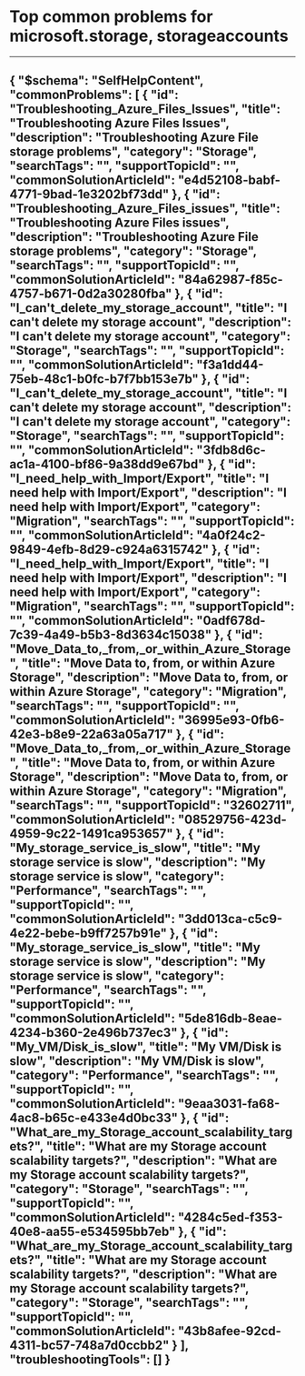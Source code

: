 <properties
	pageTitle="Top common problems for microsoft.storage, storageaccounts"
	description="Top common problems for microsoft.storage, storageaccounts"        
	service="microsoft.storage"
	resource="storageaccounts"
	resourceTags=""
	authors="passaree,anandhms,jeffpatt24,kasparks"
	ms.author="anandh,passap,jeffpatt"
	displayOrder=""
	articleId="b4bb3415-646e-430f-a1fa-429159b82137"
	selfHelpType="diagnoseandsolve"
	productPesIds="15629"
	cloudEnvironments="public"
/>
# Top common problems for microsoft.storage, storageaccounts
---
{
    "$schema": "SelfHelpContent",
    "commonProblems": [
        {
            "id": "Troubleshooting_Azure_Files_Issues",
            "title": "Troubleshooting Azure Files Issues",
            "description": "Troubleshooting Azure File storage problems",
            "category": "Storage",
            "searchTags": "",
            "supportTopicId": "",
            "commonSolutionArticleId": "e4d52108-babf-4771-9bad-1e3202bf73dd"
        },
        {
            "id": "Troubleshooting_Azure_Files_issues",
            "title": "Troubleshooting Azure Files issues",
            "description": "Troubleshooting Azure File storage problems",
            "category": "Storage",
            "searchTags": "",
            "supportTopicId": "",
            "commonSolutionArticleId": "84a62987-f85c-4757-b671-0d2a30280fba"
        },
        {
            "id": "I_can't_delete_my_storage_account",
            "title": "I can't delete my storage account",
            "description": "I can't delete my storage account",
            "category": "Storage",
            "searchTags": "",
            "supportTopicId": "",
            "commonSolutionArticleId": "f3a1dd44-75eb-48c1-b0fc-b7f7bb153e7b"
        },
        {
            "id": "I_can't_delete_my_storage_account",
            "title": "I can't delete my storage account",
            "description": "I can't delete my storage account",
            "category": "Storage",
            "searchTags": "",
            "supportTopicId": "",
            "commonSolutionArticleId": "3fdb8d6c-ac1a-4100-bf86-9a38dd9e67bd"
        },
        {
            "id": "I_need_help_with_Import/Export",
            "title": "I need help with Import/Export",
            "description": "I need help with Import/Export",
            "category": "Migration",
            "searchTags": "",
            "supportTopicId": "",
            "commonSolutionArticleId": "4a0f24c2-9849-4efb-8d29-c924a6315742"
        },
        {
            "id": "I_need_help_with_Import/Export",
            "title": "I need help with Import/Export",
            "description": "I need help with Import/Export",
            "category": "Migration",
            "searchTags": "",
            "supportTopicId": "",
            "commonSolutionArticleId": "0adf678d-7c39-4a49-b5b3-8d3634c15038"
        },
        {
            "id": "Move_Data_to,_from,_or_within_Azure_Storage",
            "title": "Move Data to, from, or within Azure Storage",
            "description": "Move Data to, from, or within Azure Storage",
            "category": "Migration",
            "searchTags": "",
            "supportTopicId": "",
            "commonSolutionArticleId": "36995e93-0fb6-42e3-b8e9-22a63a05a717"
        },
        {
            "id": "Move_Data_to,_from,_or_within_Azure_Storage",
            "title": "Move Data to, from, or within Azure Storage",
            "description": "Move Data to, from, or within Azure Storage",
            "category": "Migration",
            "searchTags": "",
            "supportTopicId": "32602711",
            "commonSolutionArticleId": "08529756-423d-4959-9c22-1491ca953657"
        },
        {
            "id": "My_storage_service_is_slow",
            "title": "My storage service is slow",
            "description": "My storage service is slow",
            "category": "Performance",
            "searchTags": "",
            "supportTopicId": "",
            "commonSolutionArticleId": "3dd013ca-c5c9-4e22-bebe-b9ff7257b91e"
        },
        {
            "id": "My_storage_service_is_slow",
            "title": "My storage service is slow",
            "description": "My storage service is slow",
            "category": "Performance",
            "searchTags": "",
            "supportTopicId": "",
            "commonSolutionArticleId": "5de816db-8eae-4234-b360-2e496b737ec3"
        },
        {
            "id": "My_VM/Disk_is_slow",
            "title": "My VM/Disk is slow",
            "description": "My VM/Disk is slow",
            "category": "Performance",
            "searchTags": "",
            "supportTopicId": "",
            "commonSolutionArticleId": "9eaa3031-fa68-4ac8-b65c-e433e4d0bc33"
        },
        {
            "id": "What_are_my_Storage_account_scalability_targets?",
            "title": "What are my Storage account scalability targets?",
            "description": "What are my Storage account scalability targets?",
            "category": "Storage",
            "searchTags": "",
            "supportTopicId": "",
            "commonSolutionArticleId": "4284c5ed-f353-40e8-aa55-e534595bb7eb"
        },
        {
            "id": "What_are_my_Storage_account_scalability_targets?",
            "title": "What are my Storage account scalability targets?",
            "description": "What are my Storage account scalability targets?",
            "category": "Storage",
            "searchTags": "",
            "supportTopicId": "",
            "commonSolutionArticleId": "43b8afee-92cd-4311-bc57-748a7d0ccbb2"
        }
    ],
    "troubleshootingTools": []
}
---
